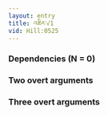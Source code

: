 ```yaml
---
layout: entry
title: འཆིར་√1
vid: Hill:0525
---
```

### Dependencies (N = 0)


### Two overt arguments


### Three overt arguments
